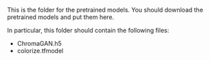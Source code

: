 This is the folder for the pretrained models. You should download the pretrained models and put 
them here.

In particular, this folder should contain the following files:
- ChromaGAN.h5
- colorize.tfmodel